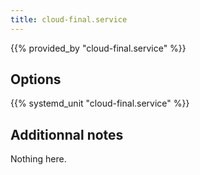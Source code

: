 ```yaml
---
title: cloud-final.service
---
```


{{% provided_by "cloud-final.service" %}}

## Options

{{% systemd_unit "cloud-final.service" %}}

## Additionnal notes

Nothing here.